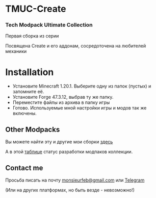 # TMUC-Create
### Tech Modpack Ultimate Collection

Первая сборка из серии

Посвящена Create и его аддонам, сосредоточена на любителей механики

# Installation
- Установите Minecraft 1.20.1. Выберите одну из папок (пустых) и запомните её.
- Установите Forge 47.3.12, выбрав ту же папку.
- Переместите файлы из архива в папку игры
- Готово. Используемые мной настройки игры и модов так же включены.

## Other Modpacks
Вы можете найти эту и другие мои сборки [здесь](https://monsieurfeb.github.io/modpacks.html)

А в этой [таблице](https://docs.google.com/spreadsheets/d/1lLu7JaAFoo23XOV87XWc5rpGY2zUfxdeOsy7jaUptiE/edit?usp=sharing) статус разработки модпаков коллекции.

## Contact me
Просьба писать на почту monsieurfeb@gmail.com или [Telegram](https://t.me/thirdBTP)

(Или на других платформах, но быть везде - невозможно!)
